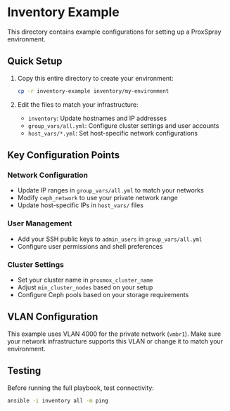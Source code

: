 # Inventory Example

This directory contains example configurations for setting up a ProxSpray environment.

## Quick Setup

1. Copy this entire directory to create your environment:
   ```bash
   cp -r inventory-example inventory/my-environment
   ```

2. Edit the files to match your infrastructure:
   - `inventory`: Update hostnames and IP addresses
   - `group_vars/all.yml`: Configure cluster settings and user accounts
   - `host_vars/*.yml`: Set host-specific network configurations

## Key Configuration Points

### Network Configuration
- Update IP ranges in `group_vars/all.yml` to match your networks
- Modify `ceph_network` to use your private network range
- Update host-specific IPs in `host_vars/` files

### User Management
- Add your SSH public keys to `admin_users` in `group_vars/all.yml`
- Configure user permissions and shell preferences

### Cluster Settings
- Set your cluster name in `proxmox_cluster_name`
- Adjust `min_cluster_nodes` based on your setup
- Configure Ceph pools based on your storage requirements

## VLAN Configuration

This example uses VLAN 4000 for the private network (`vmbr1`). Make sure your network infrastructure supports this VLAN or change it to match your environment.

## Testing

Before running the full playbook, test connectivity:
```bash
ansible -i inventory all -m ping
```
